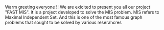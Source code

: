 Warm greeting everyone !! We are exicited to present you all our project "FAST MIS". It is a project developed to solve the MIS problem.
MIS refers to Maximal Independent Set. And this is one of the most famous graph problems that sought to be solved by various reserahcres
